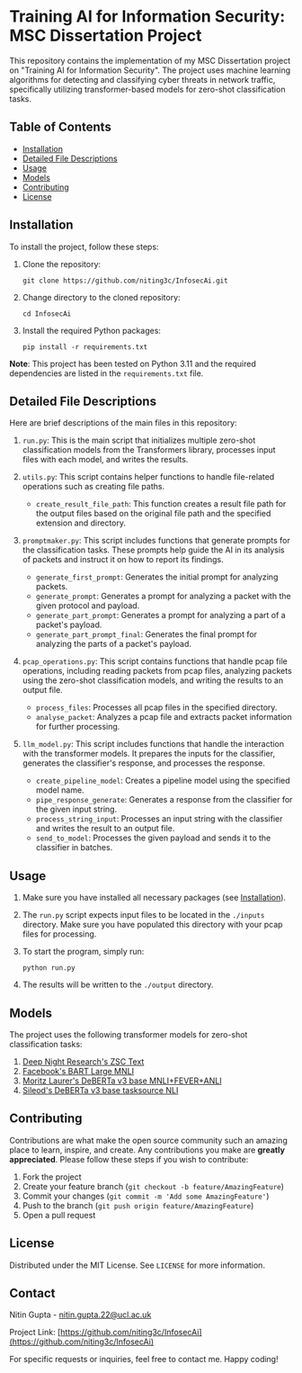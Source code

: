 # Training AI for Information Security: MSC Dissertation Project

This repository contains the implementation of my MSC Dissertation project on "Training AI for Information Security". The project uses machine learning algorithms for detecting and classifying cyber threats in network traffic, specifically utilizing transformer-based models for zero-shot classification tasks.

## Table of Contents

- [Installation](#installation)
- [Detailed File Descriptions](#detailed-file-descriptions)
- [Usage](#usage)
- [Models](#models)
- [Contributing](#contributing)
- [License](#license)

## Installation

To install the project, follow these steps:

1. Clone the repository:
    ```
    git clone https://github.com/niting3c/InfosecAi.git
    ```

2. Change directory to the cloned repository:
    ```
    cd InfosecAi
    ```

3. Install the required Python packages:
    ```
    pip install -r requirements.txt
    ```
**Note**: This project has been tested on Python 3.11 and the required dependencies are listed in the `requirements.txt` file.

## Detailed File Descriptions

Here are brief descriptions of the main files in this repository:

1. `run.py`: This is the main script that initializes multiple zero-shot classification models from the Transformers library, processes input files with each model, and writes the results.

2. `utils.py`: This script contains helper functions to handle file-related operations such as creating file paths.

    - `create_result_file_path`: This function creates a result file path for the output files based on the original file path and the specified extension and directory.

3. `promptmaker.py`: This script includes functions that generate prompts for the classification tasks. These prompts help guide the AI in its analysis of packets and instruct it on how to report its findings.

    - `generate_first_prompt`: Generates the initial prompt for analyzing packets.
    - `generate_prompt`: Generates a prompt for analyzing a packet with the given protocol and payload.
    - `generate_part_prompt`: Generates a prompt for analyzing a part of a packet's payload.
    - `generate_part_prompt_final`: Generates the final prompt for analyzing the parts of a packet's payload. 

4. `pcap_operations.py`: This script contains functions that handle pcap file operations, including reading packets from pcap files, analyzing packets using the zero-shot classification models, and writing the results to an output file.

    - `process_files`: Processes all pcap files in the specified directory.
    - `analyse_packet`: Analyzes a pcap file and extracts packet information for further processing.

5. `llm_model.py`: This script includes functions that handle the interaction with the transformer models. It prepares the inputs for the classifier, generates the classifier's response, and processes the response.

    - `create_pipeline_model`: Creates a pipeline model using the specified model name.
    - `pipe_response_generate`: Generates a response from the classifier for the given input string.
    - `process_string_input`: Processes an input string with the classifier and writes the result to an output file.
    - `send_to_model`: Processes the given payload and sends it to the classifier in batches.

## Usage

1. Make sure you have installed all necessary packages (see [Installation](#installation)).

2. The `run.py` script expects input files to be located in the `./inputs` directory. Make sure you have populated this directory with your pcap files for processing.

3. To start the program, simply run:
    ```
    python run.py
    ```
4. The results will be written to the `./output` directory.

## Models

The project uses the following transformer models for zero-shot classification tasks:

1. [Deep Night Research's ZSC Text](https://huggingface.co/deepnight-research/zsc-text)
2. [Facebook's BART Large MNLI](https://huggingface.co/facebook/bart-large-mnli)
3. [Moritz Laurer's DeBERTa v3 base MNLI+FEVER+ANLI](https://huggingface.co/MoritzLaurer/DeBERTa-v3-base-mnli-fever-anli)
4. [Sileod's DeBERTa v3 base tasksource NLI](https://huggingface.co/sileod/deberta-v3-base-tasksource-nli)

## Contributing

Contributions are what make the open source community such an amazing place to learn, inspire, and create. Any contributions you make are **greatly appreciated**. Please follow these steps if you wish to contribute:

1. Fork the project
2. Create your feature branch (`git checkout -b feature/AmazingFeature`)
3. Commit your changes (`git commit -m 'Add some AmazingFeature'`)
4. Push to the branch (`git push origin feature/AmazingFeature`)
5. Open a pull request

## License

Distributed under the MIT License. See `LICENSE` for more information.

## Contact

Nitin Gupta - nitin.gupta.22@ucl.ac.uk

Project Link: [https://github.com/niting3c/InfosecAi](https://github.com/niting3c/InfosecAi)
  
For specific requests or inquiries, feel free to contact me. Happy coding!